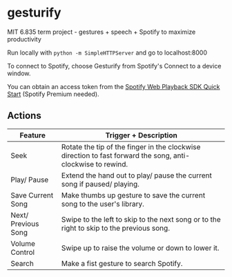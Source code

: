 # gesturify
MIT 6.835 term project - gestures + speech + Spotify to maximize productivity

Run locally with
`python -m SimpleHTTPServer` and go to localhost:8000

To connect to Spotify, choose Gesturify from Spotify's Connect to a device window.

You can obtain an access token from the [Spotify Web Playback SDK Quick Start](https://beta.developer.spotify.com/documentation/web-playback-sdk/quick-start/) (Spotify Premium needed).

## Actions
| Feature              | Trigger + Description |
|----------------------|-----------------------|
| Seek                 | Rotate the tip of the finger in the clockwise direction to fast forward the song, anti-clockwise to rewind. |
| Play/ Pause          | Extend the hand out to play/ pause the current song if paused/ playing. |
| Save Current Song    | Make thumbs up gesture to save the current song to the user's library. |
| Next/ Previous Song  | Swipe to the left to skip to the next song or to the right to skip to the previous song. |
| Volume Control       | Swipe up to raise the volume or down to lower it. |
| Search               | Make a fist gesture to search Spotify. |
